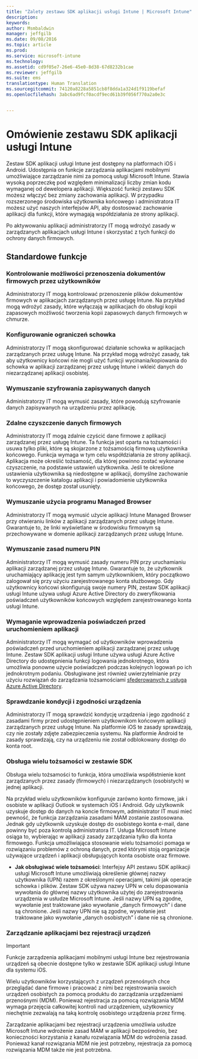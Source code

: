```yaml
---
title: "Zalety zestawu SDK aplikacji usługi Intune | Microsoft Intune"
description: 
keywords: 
author: Msmbaldwin
manager: jeffgilb
ms.date: 09/08/2016
ms.topic: article
ms.prod: 
ms.service: microsoft-intune
ms.technology: 
ms.assetid: cd9f05e7-26e6-45e0-8d38-67d8232b1cae
ms.reviewer: jeffgilb
ms.suite: ems
translationtype: Human Translation
ms.sourcegitcommit: 74120a8228a5851cb8f8dda1a324d1f9119befaf
ms.openlocfilehash: 3abc6ad9fcf0acdf9ecd61b39f056f770a2a0e3c


---
```


# Omówienie zestawu SDK aplikacji usługi Intune
Zestaw SDK aplikacji usługi Intune jest dostępny na platformach iOS i Android. Udostępnia on funkcje zarządzania aplikacjami mobilnymi umożliwiające zarządzanie nimi za pomocą usługi Microsoft Intune. Stawia wysoką poprzeczkę pod względem minimalizacji liczby zmian kodu wymaganej od dewelopera aplikacji. Większość funkcji zestawu SDK możesz włączyć bez zmiany zachowania aplikacji. W przypadku rozszerzonego środowiska użytkownika końcowego i administratora IT możesz użyć naszych interfejsów API, aby dostosować zachowanie aplikacji dla funkcji, które wymagają współdziałania ze strony aplikacji. 

Po aktywowaniu aplikacji administratorzy IT mogą wdrożyć zasady w zarządzanych aplikacjach usługi Intune i skorzystać z tych funkcji do ochrony danych firmowych.

## Standardowe funkcje

### Kontrolowanie możliwości przenoszenia dokumentów firmowych przez użytkowników
Administratorzy IT mogą kontrolować przenoszenie plików dokumentów firmowych w aplikacjach zarządzanych przez usługę Intune. Na przykład mogą wdrożyć zasady, które wyłączają w aplikacjach do obsługi kopii zapasowych możliwość tworzenia kopii zapasowych danych firmowych w chmurze.

### Konfigurowanie ograniczeń schowka
Administratorzy IT mogą skonfigurować działanie schowka w aplikacjach zarządzanych przez usługę Intune. Na przykład mogą wdrożyć zasady, tak aby użytkownicy końcowi nie mogli użyć funkcji wycinania/kopiowania do schowka w aplikacji zarządzanej przez usługę Intune i wkleić danych do niezarządzanej aplikacji osobistej.

### Wymuszanie szyfrowania zapisywanych danych
Administratorzy IT mogą wymusić zasady, które powodują szyfrowanie danych zapisywanych na urządzeniu przez aplikację.

### Zdalne czyszczenie danych firmowych
Administratorzy IT mogą zdalnie czyścić dane firmowe z aplikacji zarządzanej przez usługę Intune. Ta funkcja jest oparta na tożsamości i usuwa tylko pliki, które są skojarzone z tożsamością firmową użytkownika końcowego. Funkcja wymaga w tym celu współdziałania ze strony aplikacji. Aplikacja może określić tożsamość, dla której powinno zostać wykonane czyszczenie, na podstawie ustawień użytkownika. Jeśli te określone ustawienia użytkownika są niedostępne w aplikacji, domyślne zachowanie to wyczyszczenie katalogu aplikacji i powiadomienie użytkownika końcowego, że dostęp został usunięty.

### Wymuszanie użycia programu Managed Browser
Administratorzy IT mogą wymusić użycie aplikacji Intune Managed Browser przy otwieraniu linków z aplikacji zarządzanych przez usługę Intune. Gwarantuje to, że linki wyświetlane w środowisku firmowym są przechowywane w domenie aplikacji zarządzanych przez usługę Intune.

### Wymuszanie zasad numeru PIN
Administratorzy IT mogą wymusić zasady numeru PIN przy uruchamianiu aplikacji zarządzanej przez usługę Intune. Gwarantuje to, że użytkownik uruchamiający aplikację jest tym samym użytkownikiem, który początkowo zalogował się przy użyciu zarejestrowanego konta służbowego. Gdy użytkownicy końcowi skonfigurują swoje numery PIN, zestaw SDK aplikacji usługi Intune używa usługi Azure Active Directory do zweryfikowania poświadczeń użytkowników końcowych względem zarejestrowanego konta usługi Intune.

### Wymaganie wprowadzenia poświadczeń przed uruchomieniem aplikacji
Administratorzy IT mogą wymagać od użytkowników wprowadzenia poświadczeń przed uruchomieniem aplikacji zarządzanej przez usługę Intune. Zestaw SDK aplikacji usługi Intune używa usługi Azure Active Directory do udostępnienia funkcji logowania jednokrotnego, która umożliwia ponowne użycie poświadczeń podczas kolejnych logowań po ich jednokrotnym podaniu. Obsługiwane jest również uwierzytelnianie przy użyciu rozwiązań do zarządzania tożsamościami [sfederowanych z usługą Azure Active Directory](https://msdn.microsoft.com/library/azure/jj679342.aspx).

### Sprawdzanie kondycji i zgodności urządzenia
Administratorzy IT mogą sprawdzić kondycję urządzenia i jego zgodność z zasadami firmy przed udostępnieniem użytkownikom końcowym aplikacji zarządzanych przez usługę Intune. Na platformie iOS te zasady sprawdzają, czy nie zostały zdjęte zabezpieczenia systemu. Na platformie Android te zasady sprawdzają, czy na urządzeniu nie został odblokowany dostęp do konta root.

### Obsługa wielu tożsamości w zestawie SDK
Obsługa wielu tożsamości to funkcja, która umożliwia współistnienie kont zarządzanych przez zasady (firmowych) i niezarządzanych (osobistych) w jednej aplikacji.

Na przykład wielu użytkowników konfiguruje zarówno konto firmowe, jak i osobiste w aplikacji Outlook w systemach iOS i Android. Gdy użytkownik uzyskuje dostęp do danych na koncie firmowym, administrator IT musi mieć pewność, że funkcja zarządzania zasadami MAM zostanie zastosowana. Jednak gdy użytkownik uzyskuje dostęp do osobistego konta e-mail, dane powinny być poza kontrolą administratora IT. Usługa Microsoft Intune osiąga to, wybierając w aplikacji zasady zarządzania tylko dla konta firmowego. Funkcja umożliwiająca stosowanie wielu tożsamości pomaga w rozwiązaniu problemów z ochroną danych, przed którymi stoją organizacje używające urządzeń i aplikacji obsługujących konta osobiste oraz firmowe.

* **Jak obsługiwać wiele tożsamości**: Interfejsy API zestawu SDK aplikacji usługi Microsoft Intune umożliwiają określenie głównej nazwy użytkownika (UPN) razem z określonymi operacjami, takimi jak operacje schowka i plików. Zestaw SDK używa nazwy UPN w celu dopasowania wywołania do głównej nazwy użytkownika użytej do zarejestrowania urządzenia w usłudze Microsoft Intune. Jeśli nazwy UPN są zgodne, wywołanie jest traktowane jako wywołanie „danych firmowych” i dane są chronione. Jeśli nazwy UPN nie są zgodne, wywołanie jest traktowane jako wywołanie „danych osobistych” i dane nie są chronione.

### Zarządzanie aplikacjami bez rejestracji urządzeń

>[!IMPORTANT]
>Funkcje zarządzenia aplikacjami mobilnymi usługi Intune bez rejestrowania urządzeń są obecnie dostępne tylko w zestawie SDK aplikacji usługi Intune dla systemu iOS. 


Wielu użytkowników korzystających z urządzeń przenośnych chce przeglądać dane firmowe i pracować z nimi bez rejestrowania swoich urządzeń osobistych za pomocą produktu do zarządzania urządzeniami przenośnymi (MDM). Ponieważ rejestracja za pomocą rozwiązania MDM wymaga przejęcia całkowitej kontroli nad urządzeniem, użytkownicy niechętnie zezwalają na taką kontrolę osobistego urządzenia przez firmę.

Zarządzanie aplikacjami bez rejestracji urządzenia umożliwia usłudze Microsoft Intune wdrożenie zasad MAM w aplikacji bezpośrednio, bez konieczności korzystania z kanału rozwiązania MDM do wdrożenia zasad. Ponieważ kanał rozwiązania MDM nie jest potrzebny, rejestracja za pomocą rozwiązania MDM także nie jest potrzebna.



<!--HONumber=Sep16_HO4-->


